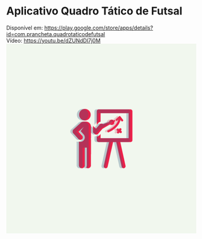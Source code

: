 # Aplicativo Quadro Tático de Futsal

Disponível em: https://play.google.com/store/apps/details?id=com.prancheta.quadrotaticodefutsal<br>
Vídeo: https://youtu.be/dZUNdDl7j0M<br>
![Logotipo](./resources/icon.png)


